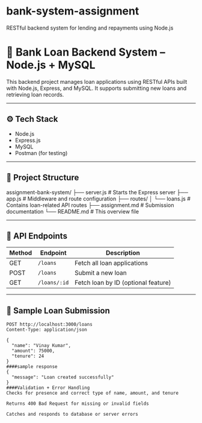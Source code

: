 # bank-system-assignment
RESTful backend system for lending and repayments using Node.js
# 🏦 Bank Loan Backend System – Node.js + MySQL

This backend project manages loan applications using RESTful APIs built with Node.js, Express, and MySQL. It supports submitting new loans and retrieving loan records.

---

## ⚙️ Tech Stack

- Node.js
- Express.js
- MySQL
- Postman (for testing)

---

## 📁 Project Structure

assignment-bank-system/ ├── server.js # Starts the Express server ├── app.js # Middleware and route configuration ├── routes/ │ └── loans.js # Contains loan-related API routes ├── assignment.md # Submission documentation └── README.md # This overview file

---

## 🔗 API Endpoints

| Method | Endpoint         | Description                        |
|--------|------------------|------------------------------------|
| GET    | `/loans`         | Fetch all loan applications        |
| POST   | `/loans`         | Submit a new loan                  |
| GET    | `/loans/:id`     | Fetch loan by ID (optional feature) |

---

## 🧪 Sample Loan Submission

```http
POST http://localhost:3000/loans
Content-Type: application/json

{
  "name": "Vinay Kumar",
  "amount": 75000,
  "tenure": 24
}
####sample response
{
  "message": "Loan created successfully"
}
####Validation + Error Handling
Checks for presence and correct type of name, amount, and tenure

Returns 400 Bad Request for missing or invalid fields

Catches and responds to database or server errors
